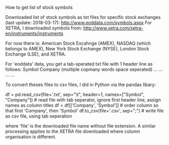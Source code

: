 How to get list of stock symbols

Downloaded list of stock symbols as txt files for specific stock exchanges (last update: 2018-03-17):
http://www.eoddata.com/symbols.aspx
For XETRA, I downloaded symbols from:
http://www.xetra.com/xetra-en/instruments/instruments

For now there is:
American Stock Excahnge (AMEX), NASDAQ (which belongs to AMEX), New York Stock Exchange (NYSE), London Stock Exchange (LSE), and XETRA.

For 'eoddata' data, you get a tab-sperated txt file with 1 header line as follows: 
	Symbol	Company (multiple copmany words space seperated)
	...		... 
	...		... 


To convert theses files to csv files, I did in Python via the pandas libary:

df = pd.read_csv(file+'.txt', sep="\t", header=1, names=["Symbol", "Company"])	# read file with tab seperator, ignore first header line, assign names as column titles
df = df[['Company', 'Symbol']]													# order column so that first 'Company', then 'Symbol'
df.to_csv(file+'.csv', sep=";")													# write file as csv file, using tab seperation

where 'file' is the downloaded file name without file extension.
A similar processing applies to the XETRA file downloaded where column organisation is different.